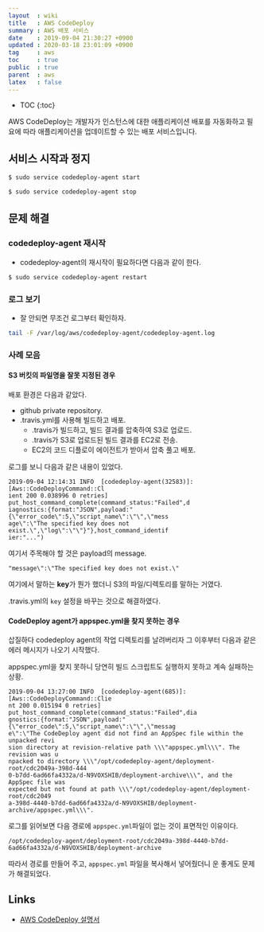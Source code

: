 ```yaml
---
layout  : wiki
title   : AWS CodeDeploy
summary : AWS 배포 서비스
date    : 2019-09-04 21:30:27 +0900
updated : 2020-03-18 23:01:09 +0900
tag     : aws
toc     : true
public  : true
parent  : aws
latex   : false
---
```

* TOC
{:toc}

>
AWS CodeDeploy는 개발자가 인스턴스에 대한 애플리케이션 배포를 자동화하고 필요에 따라 애플리케이션을 업데이트할 수 있는 배포 서비스입니다.

## 서비스 시작과 정지

```sh
$ sudo service codedeploy-agent start
```

```sh
$ sudo service codedeploy-agent stop
```

## 문제 해결

### codedeploy-agent 재시작

* codedeploy-agent의 재시작이 필요하다면 다음과 같이 한다.

```sh
$ sudo service codedeploy-agent restart
```

### 로그 보기

* 잘 안되면 무조건 로그부터 확인하자.

```sh
tail -F /var/log/aws/codedeploy-agent/codedeploy-agent.log
```

### 사례 모음

#### S3 버킷의 파일명을 잘못 지정된 경우

배포 환경은 다음과 같았다.

* github private repository.
* .travis.yml를 사용해 빌드하고 배포.
    * .travis가 빌드하고, 빌드 결과를 압축하여 S3로 업로드.
    * .travis가 S3로 업로드된 빌드 결과를 EC2로 전송.
    * EC2의 코드 디플로이 에이전트가 받아서 압축 풀고 배포.

로그를 보니 다음과 같은 내용이 있었다.

```text
2019-09-04 12:14:31 INFO  [codedeploy-agent(32583)]: [Aws::CodeDeployCommand::Cl
ient 200 0.038996 0 retries] put_host_command_complete(command_status:"Failed",d
iagnostics:{format:"JSON",payload:"{\"error_code\":5,\"script_name\":\"\",\"mess
age\":\"The specified key does not exist.\",\"log\":\"\"}"},host_command_identif
ier:"...")
```

여기서 주목해야 할 것은 payload의 message.

```text
"message\":\"The specified key does not exist.\"
```

여기에서 말하는 **key**가 뭔가 했더니 S3의 파일/디렉토리를 말하는 거였다.

.travis.yml의 `key` 설정을 바꾸는 것으로 해결하였다.

#### CodeDeploy agent가 appspec.yml을 찾지 못하는 경우

삽질하다 codedeploy agent의 작업 디렉토리를 날려버리자 그 이후부터 다음과 같은 에러 메시지가 나오기 시작했다.

appspec.yml을 찾지 못하니 당연히 빌드 스크립트도 실행하지 못하고 계속 실패하는 상황.

```text
2019-09-04 13:27:00 INFO  [codedeploy-agent(685)]: [Aws::CodeDeployCommand::Clie
nt 200 0.015194 0 retries] put_host_command_complete(command_status:"Failed",dia
gnostics:{format:"JSON",payload:"{\"error_code\":5,\"script_name\":\"\",\"messag
e\":\"The CodeDeploy agent did not find an AppSpec file within the unpacked revi
sion directory at revision-relative path \\\"appspec.yml\\\". The revision was u
npacked to directory \\\"/opt/codedeploy-agent/deployment-root/cdc2049a-398d-444
0-b7dd-6ad66fa4332a/d-N9VOXSHIB/deployment-archive\\\", and the AppSpec file was
expected but not found at path \\\"/opt/codedeploy-agent/deployment-root/cdc2049
a-398d-4440-b7dd-6ad66fa4332a/d-N9VOXSHIB/deployment-archive/appspec.yml\\\".
```

로그를 읽어보면 다음 경로에 `appspec.yml`파일이 없는 것이 표면적인 이유이다.

```
/opt/codedeploy-agent/deployment-root/cdc2049a-398d-4440-b7dd-6ad66fa4332a/d-N9VOXSHIB/deployment-archive
```

따라서 경로를 만들어 주고, `appspec.yml` 파일을 복사해서 넣어줬더니 운 좋게도 문제가 해결되었다.

## Links

* [AWS CodeDeploy 설명서](https://docs.aws.amazon.com/ko_kr/codedeploy/index.html )
